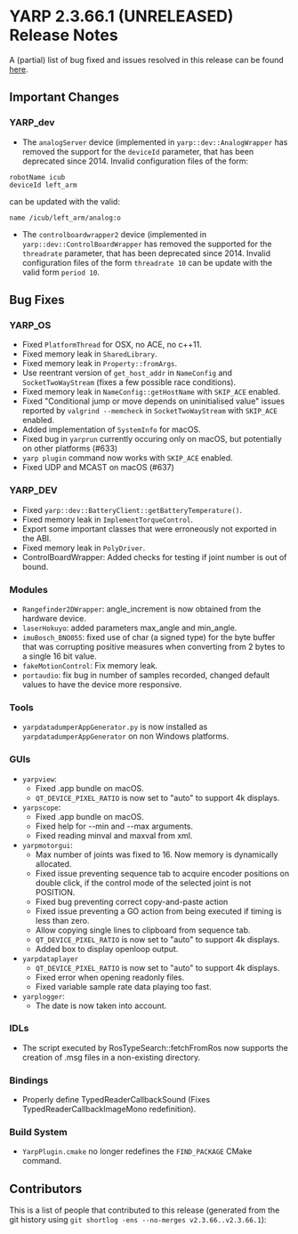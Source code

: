 YARP 2.3.66.1 (UNRELEASED) Release Notes
========================================


A (partial) list of bug fixed and issues resolved in this release can be found
[here](https://github.com/robotology/yarp/issues?q=label%3A%22Fixed+in%3A+YARP+2.3.66.1%22).


Important Changes
-----------------

### YARP_dev

* The `analogServer` device (implemented in `yarp::dev::AnalogWrapper` has
  removed the support for the `deviceId` parameter, that has been
  deprecated since 2014. Invalid configuration files of the form:
~~~
robotName icub
deviceId left_arm
~~~
  can be updated with the valid:
~~~
name /icub/left_arm/analog:o
~~~

* The `controlboardwrapper2` device (implemented in
  `yarp::dev::ControlBoardWrapper` has removed the supported for the
  `threadrate` parameter, that has been deprecated since 2014.
  Invalid configuration files of the form `threadrate 10` can be update with the
  valid form `period 10`.

Bug Fixes
---------

### YARP_OS

* Fixed `PlatformThread` for OSX, no ACE, no c++11.
* Fixed memory leak in `SharedLibrary`.
* Fixed memory leak in `Property::fromArgs`.
* Use reentrant version of `get_host_addr` in `NameConfig` and
  `SocketTwoWayStream` (fixes a few possible race conditions).
* Fixed memory leak in `NameConfig::getHostName` with `SKIP_ACE` enabled.
* Fixed "Conditional jump or move depends on uninitialised value" issues
  reported by `valgrind --memcheck` in `SocketTwoWayStream` with `SKIP_ACE`
  enabled.
* Added implementation of `SystemInfo` for macOS.
* Fixed bug in `yarprun` currently occuring only on macOS, but potentially on
  other platforms (#633)
* `yarp plugin` command now works with `SKIP_ACE` enabled.
* Fixed UDP and MCAST on macOS (#637)


### YARP_DEV

* Fixed `yarp::dev::BatteryClient::getBatteryTemperature()`.
* Fixed memory leak in `ImplementTorqueControl`.
* Export some important classes that were erroneously not exported in the ABI.
* Fixed memory leak in `PolyDriver`.
* ControlBoardWrapper: Added checks for testing if joint number is out of bound.


### Modules

* `Rangefinder2DWrapper`: angle_increment is now obtained from the hardware
  device.
* `laserHokuyo`: added parameters max_angle and min_angle.
* `imuBosch_BNO055`: fixed use of char (a signed type) for the byte buffer that
  was corrupting positive measures when converting from 2 bytes to a single 16
  bit value.
* `fakeMotionControl`: Fix memory leak.
* `portaudio`: fix bug in number of samples recorded, changed default values to
  have the device more responsive.


### Tools

* `yarpdatadumperAppGenerator.py` is now installed as
  `yarpdatadumperAppGenerator` on non Windows platforms.


### GUIs

* `yarpview`:
  * Fixed .app bundle on macOS.
  * `QT_DEVICE_PIXEL_RATIO` is now set to "auto" to support 4k displays.
* `yarpscope`:
  * Fixed .app bundle on macOS.
  * Fixed help for --min and --max arguments.
  * Fixed reading minval and maxval from xml.
* `yarpmotorgui`:
  * Max number of joints was fixed to 16. Now memory is dynamically allocated.
  * Fixed issue preventing sequence tab to acquire encoder positions on double
    click, if the control mode of the selected joint is not POSITION.
  * Fixed bug preventing correct copy-and-paste action
  * Fixed issue preventing a GO action from being executed if timing is less
    than zero.
  * Allow copying single lines to clipboard from sequence tab.
  * `QT_DEVICE_PIXEL_RATIO` is now set to "auto" to support 4k displays.
  * Added box to display openloop output.
* `yarpdataplayer`
  * `QT_DEVICE_PIXEL_RATIO` is now set to "auto" to support 4k displays.
  * Fixed error when opening readonly files.
  * Fixed variable sample rate data playing too fast.
* `yarplogger`:
  * The date is now taken into account.


### IDLs

* The script executed by RosTypeSearch::fetchFromRos now supports the creation
  of .msg files in a non-existing directory.


### Bindings

* Properly define TypedReaderCallbackSound (Fixes TypedReaderCallbackImageMono
  redefinition).


### Build System

* `YarpPlugin.cmake` no longer redefines the `FIND_PACKAGE` CMake command.


Contributors
------------

This is a list of people that contributed to this release (generated from the
git history using `git shortlog -ens --no-merges v2.3.66..v2.3.66.1`):

```
```
